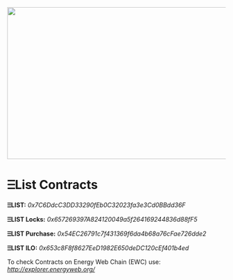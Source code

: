<img src="https://firebasestorage.googleapis.com/v0/b/e-list-e5622.appspot.com/o/Assets%2F24.png?alt=media" width="650" height="350">

# ⲶList Contracts

**ⲶLIST:**  _0x7C6DdcC3DD33290fEb0C32023fa3e3Cd0BBdd36F_

**ⲶLIST Locks:**  _0x657269397A824120049a5f264169244836d88fF5_

**ⲶLIST Purchase:**  _0x54EC26791c7f431369f6da4b68a76cFae726dde2_

**ⲶLIST ILO:**  _0x653c8F8f8627EeD1982E650deDC120cEf401b4ed_



To check Contracts on Energy Web Chain (EWC) use: _http://explorer.energyweb.org/_

